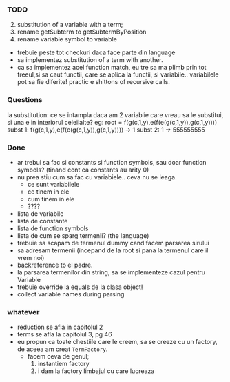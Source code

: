 ### TODO
2. substitution of a variable with a term;
3. rename getSubterm to getSubtermByPosition
4. rename variable symbol to variable

- trebuie peste tot checkuri daca face parte din language
- sa implementez substitution of a term with another.
- ca sa implementez acel function match, eu tre sa ma plimb prin tot treeul,si sa caut functii, care se aplica la functii, si variabile.. variabilele pot sa fie diferite! practic e shittons of recursive calls.

### Questions
la substitution: ce se intampla daca am 2 variablie care vreau sa le substitui, si una e in interiorul celeilalte?
eg: root = f(g(c,1,y),e(f(e(g(c,1,y)),g(c,1,y))))
subst 1: f(g(c,1,y),e(f(e(g(c,1,y)),g(c,1,y)))) -> 1
subst 2: 1 -> 555555555

	
### Done
- ar trebui sa fac si constants si function symbols, sau doar function symbols? (tinand cont ca constants au arity 0)
- nu prea stiu cum sa fac cu variabiele.. ceva nu se leaga.
	- ce sunt variabilele
	- ce tinem in ele
	- cum tinem in ele
	- ????
- lista de variabile
- lista de constante
- lista de function symbols
- lista de cum se sparg termenii? (the language)
- trebuie sa scapam de termenul dummy cand facem parsarea sirului
- sa adresam termenii (incepand de la root si pana la termenul care il vrem noi)
- backreference to el padre.
- la parsarea termenilor din string, sa se implementeze cazul pentru Variable
- trebuie override la equals de la clasa object!
- collect variable names during parsing



### whatever
- reduction se afla in capitolul 2
- terms se afla la capitolul 3, pg 46
- eu propun ca toate chestiile care le creem, sa se creeze cu un factory, de aceea am creat `TermFactory`.
	- facem ceva de genul; 
		1. instantiem factory 
		2. i dam la factory limbajul cu care lucreaza
	